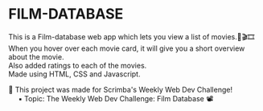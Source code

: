 # FILM-DATABASE

This is a Film-database web app which lets you view a list of movies.🎥🎬🎞<br>
When you hover over each movie card, it will give you a short overview about the movie.<br>
Also added ratings to each of the movies.<br>
Made using HTML, CSS and Javascript.

🔸 This project was made for Scrimba's Weekly Web Dev Challenge! <br>
   &nbsp;&nbsp;&nbsp;&nbsp;&nbsp;▪ Topic: The Weekly Web Dev Challenge: Film Database 📽


